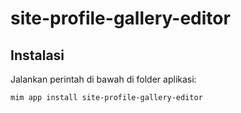 # site-profile-gallery-editor

## Instalasi

Jalankan perintah di bawah di folder aplikasi:

```
mim app install site-profile-gallery-editor
```
